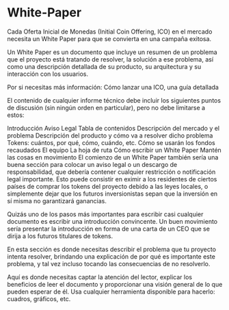# White-Paper

Cada Oferta Inicial de Monedas (Initial Coin Offering, ICO) en el mercado necesita un White Paper para que se convierta en una campaña exitosa.

Un White Paper es un documento que incluye un resumen de un problema que el proyecto está tratando de resolver, la solución a ese problema, así como una descripción detallada de su producto, su arquitectura y su interacción con los usuarios.

Por si necesitas más información: Cómo lanzar una ICO, una guía detallada

El contenido de cualquier informe técnico debe incluir los siguientes puntos de discusión (sin ningún orden en particular), pero no debe limitarse a estos:

Introducción
Aviso Legal
Tabla de contenidos
Descripción del mercado y el problema
Descripción del producto y cómo va a resolver dicho problema
Tokens: cuántos, por qué, cómo, cuándo, etc.
Cómo se usarán los fondos recaudados
El equipo
La hoja de ruta
Cómo escribir un White Paper
Mantén las cosas en movimiento
El comienzo de un White Paper también sería una buena sección para colocar un aviso legal o un descargo de responsabilidad, que debería contener cualquier restricción o notificación legal importante. Esto puede consistir en eximir a los residentes de ciertos países de comprar los tokens del proyecto debido a las leyes locales, o simplemente dejar que los futuros inversionistas sepan que la inversión en sí misma no garantizará ganancias.

Quizás uno de los pasos más importantes para escribir casi cualquier documento es escribir una introducción convincente. Un buen movimiento sería presentar la introducción en forma de una carta de un CEO que se dirija a los futuros titulares de tokens.

En esta sección es donde necesitas describir el problema que tu proyecto intenta resolver, brindando una explicación de por qué es importante este problema, y tal vez incluso tocando las consecuencias de no resolverlo.

Aquí es donde necesitas captar la atención del lector, explicar los beneficios de leer el documento y proporcionar una visión general de lo que pueden esperar de él. Usa cualquier herramienta disponible para hacerlo: cuadros, gráficos, etc.
